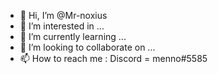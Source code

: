 - 👋 Hi, I’m @Mr-noxius
- 👀 I’m interested in ...
- 🌱 I’m currently learning ...
- 💞️ I’m looking to collaborate on ...
- 📫 How to reach me : Discord = menno#5585

<!---
Mr-noxius/Mr-noxius is a ✨ special ✨ repository because its `README.md` (this file) appears on your GitHub profile.
You can click the Preview link to take a look at your changes.
--->
